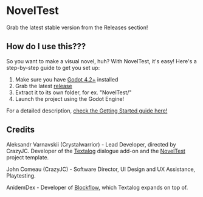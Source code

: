 # NovelTest
Grab the latest stable version from the Releases section!

## How do I use this???
So you want to make a visual novel, huh? With NovelTest, it's easy! Here's a step-by-step guide to get you set up:

1. Make sure you have [Godot 4.2+](https://godotengine.org/download/windows/) installed
2. Grab the latest [release](https://github.com/Crystalwarrior/NovelTest/releases)
3. Extract it to its own folder, for ex. "NovelTest/"
4. Launch the project using the Godot Engine!

For a detailed description, [check the Getting Started guide here!](https://github.com/Crystalwarrior/NovelTest/blob/master/docs/getting_started.md)

## Credits
Aleksandr Varnavskii (Crystalwarrior) - Lead Developer, directed by CrazyJC. Developer of the [Textalog](https://github.com/Crystalwarrior/textalog) dialogue add-on and the [NovelTest](https://github.com/Crystalwarrior/NovelTest) project template.

John Comeau (CrazyJC) - Software Director, UI Design and UX Assistance, Playtesting.

AnidemDex - Developer of [Blockflow](https://github.com/AnidemDex/Blockflow), which Textalog expands on top of.
